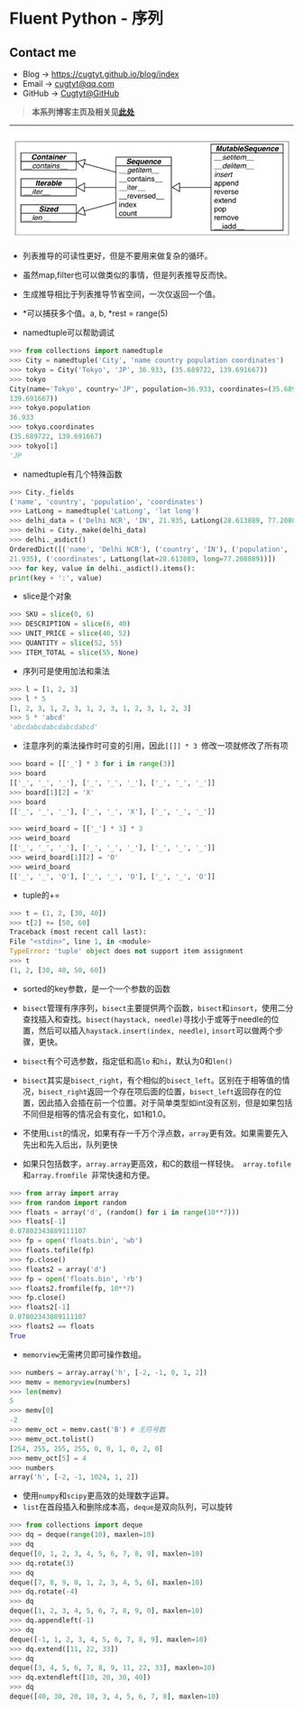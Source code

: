 # Fluent Python - 序列

## Contact me

* Blog -> <https://cugtyt.github.io/blog/index>
* Email -> <cugtyt@qq.com>
* GitHub -> [Cugtyt@GitHub](https://github.com/Cugtyt)

> **本系列博客主页及相关见**[**此处**](https://cugtyt.github.io/blog/effective-python/index)

---

![](R/fluent_python_chapter2_fig1.png)

* 列表推导的可读性更好，但是不要用来做复杂的循环。

* 虽然map,filter也可以做类似的事情，但是列表推导反而快。

* 生成推导相比于列表推导节省空间，一次仅返回一个值。

* *可以捕获多个值。a, b, *rest = range(5)

* namedtuple可以帮助调试
``` python
>>> from collections import namedtuple
>>> City = namedtuple('City', 'name country population coordinates')
>>> tokyo = City('Tokyo', 'JP', 36.933, (35.689722, 139.691667))
>>> tokyo
City(name='Tokyo', country='JP', population=36.933, coordinates=(35.689722,
139.691667))
>>> tokyo.population
36.933
>>> tokyo.coordinates
(35.689722, 139.691667)
>>> tokyo[1]
'JP
```

* namedtuple有几个特殊函数
``` python
>>> City._fields
('name', 'country', 'population', 'coordinates')
>>> LatLong = namedtuple('LatLong', 'lat long')
>>> delhi_data = ('Delhi NCR', 'IN', 21.935, LatLong(28.613889, 77.208889))
>>> delhi = City._make(delhi_data)
>>> delhi._asdict()
OrderedDict([('name', 'Delhi NCR'), ('country', 'IN'), ('population',
21.935), ('coordinates', LatLong(lat=28.613889, long=77.208889))])
>>> for key, value in delhi._asdict().items():
print(key + ':', value)
```

* slice是个对象
``` python
>>> SKU = slice(0, 6)
>>> DESCRIPTION = slice(6, 40)
>>> UNIT_PRICE = slice(40, 52)
>>> QUANTITY = slice(52, 55)
>>> ITEM_TOTAL = slice(55, None)
```

* 序列可是使用加法和乘法
``` python
>>> l = [1, 2, 3]
>>> l * 5
[1, 2, 3, 1, 2, 3, 1, 2, 3, 1, 2, 3, 1, 2, 3]
>>> 5 * 'abcd'
'abcdabcdabcdabcdabcd'
```

* 注意序列的乘法操作时可变的引用，因此`[[]] * 3 `修改一项就修改了所有项
``` python
>>> board = [['_'] * 3 for i in range(3)]
>>> board
[['_', '_', '_'], ['_', '_', '_'], ['_', '_', '_']]
>>> board[1][2] = 'X'
>>> board
[['_', '_', '_'], ['_', '_', 'X'], ['_', '_', '_']]
```

``` python
>>> weird_board = [['_'] * 3] * 3
>>> weird_board
[['_', '_', '_'], ['_', '_', '_'], ['_', '_', '_']]
>>> weird_board[1][2] = 'O'
>>> weird_board
[['_', '_', 'O'], ['_', '_', 'O'], ['_', '_', 'O']]
```

* tuple的+=
``` python
>>> t = (1, 2, [30, 40])
>>> t[2] += [50, 60]
Traceback (most recent call last):
File "<stdin>", line 1, in <module>
TypeError: 'tuple' object does not support item assignment
>>> t
(1, 2, [30, 40, 50, 60])
```

* sorted的key参数，是一个一个参数的函数

* `bisect`管理有序序列，`bisect`主要提供两个函数，`bisect`和`insort`，使用二分查找插入和查找。`bisect(haystack, needle)`寻找小于或等于needle的位置，然后可以插入`haystack.insert(index, needle)`, `insort`可以做两个步骤，更快。

* `bisect`有个可选参数，指定低和高`lo` 和`hi`，默认为0和`len()`
* `bisect`其实是`bisect_right`，有个相似的`bisect_left`。区别在于相等值的情况，`bisect_right`返回一个存在项后面的位置，`bisect_left`返回存在的位置，因此插入会插在前一个位置。对于简单类型如int没有区别，但是如果包括不同但是相等的情况会有变化，如1和1.0。

* 不使用`List`的情况，如果有存一千万个浮点数，`array`更有效。如果需要先入先出和先入后出，队列更快

* 如果只包括数字，`array.array`更高效，和C的数组一样轻快。` array.tofile`和`array.fromfile `非常快速和方便。
``` python
>>> from array import array
>>> from random import random
>>> floats = array('d', (random() for i in range(10**7)))
>>> floats[-1]
0.07802343889111107
>>> fp = open('floats.bin', 'wb')
>>> floats.tofile(fp)
>>> fp.close()
>>> floats2 = array('d')
>>> fp = open('floats.bin', 'rb')
>>> floats2.fromfile(fp, 10**7)
>>> fp.close()
>>> floats2[-1]
0.07802343889111107
>>> floats2 == floats
True
```

* `memorview`无需拷贝即可操作数组。
``` python
>>> numbers = array.array('h', [-2, -1, 0, 1, 2])
>>> memv = memoryview(numbers)
>>> len(memv)
5
>>> memv[0]
-2
>>> memv_oct = memv.cast('B') # 无符号数
>>> memv_oct.tolist()
[254, 255, 255, 255, 0, 0, 1, 0, 2, 0]
>>> memv_oct[5] = 4
>>> numbers
array('h', [-2, -1, 1024, 1, 2])
```

* 使用`numpy`和`scipy`更高效的处理数字运算。
* `list`在首段插入和删除成本高，`deque`是双向队列，可以旋转
``` python
>>> from collections import deque
>>> dq = deque(range(10), maxlen=10)
>>> dq
deque([0, 1, 2, 3, 4, 5, 6, 7, 8, 9], maxlen=10)
>>> dq.rotate(3)
>>> dq
deque([7, 8, 9, 0, 1, 2, 3, 4, 5, 6], maxlen=10)
>>> dq.rotate(-4)
>>> dq
deque([1, 2, 3, 4, 5, 6, 7, 8, 9, 0], maxlen=10)
>>> dq.appendleft(-1)
>>> dq
deque([-1, 1, 2, 3, 4, 5, 6, 7, 8, 9], maxlen=10)
>>> dq.extend([11, 22, 33])
>>> dq
deque([3, 4, 5, 6, 7, 8, 9, 11, 22, 33], maxlen=10)
>>> dq.extendleft([10, 20, 30, 40])
>>> dq
deque([40, 30, 20, 10, 3, 4, 5, 6, 7, 8], maxlen=10)
```

